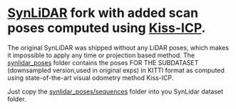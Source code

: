 # [SynLiDAR](https://github.com/xiaoaoran/SynLiDAR) fork with added scan poses computed using [Kiss-ICP](https://github.com/PRBonn/kiss-icp).

The original SynLiDAR was shipped without any LiDAR poses, which makes it impossible to apply any time or projection based method. The [synlidar_poses](synlidar_poses) folder contains the poses FOR THE SUBDATASET (downsampled version,used in original exps) in KITTI format as computed using state-of-the-art visual odometry method Kiss-ICP.

Just copy the [synlidar_poses/sequences](synlidar_poses/sequences) folder into you SynLidar dataset folder.
